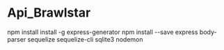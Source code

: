 # Api_Brawlstar


npm install install -g express-generator
npm install --save express body-parser sequelize sequelize-cli sqlite3 nodemon

